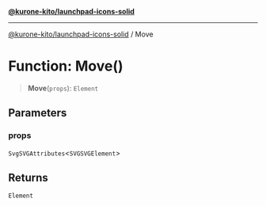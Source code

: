 [**@kurone-kito/launchpad-icons-solid**](../README.md)

***

[@kurone-kito/launchpad-icons-solid](../globals.md) / Move

# Function: Move()

> **Move**(`props`): `Element`

## Parameters

### props

`SvgSVGAttributes`\<`SVGSVGElement`\>

## Returns

`Element`
